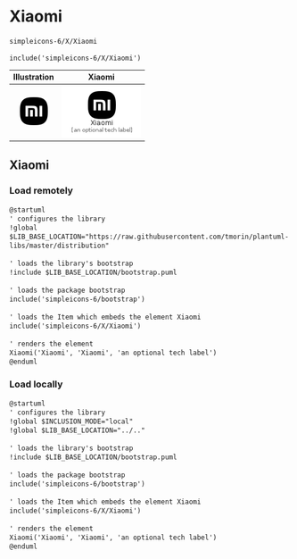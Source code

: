 # Xiaomi


```text
simpleicons-6/X/Xiaomi
```

```text
include('simpleicons-6/X/Xiaomi')
```



| Illustration | Xiaomi |
| :---: | :---: |
| ![illustration for Illustration](../../simpleicons-6/X/Xiaomi.png) | ![illustration for Xiaomi](../../simpleicons-6/X/Xiaomi.Local.png) |




## Xiaomi

### Load remotely
```plantuml
@startuml
' configures the library
!global $LIB_BASE_LOCATION="https://raw.githubusercontent.com/tmorin/plantuml-libs/master/distribution"

' loads the library's bootstrap
!include $LIB_BASE_LOCATION/bootstrap.puml

' loads the package bootstrap
include('simpleicons-6/bootstrap')

' loads the Item which embeds the element Xiaomi
include('simpleicons-6/X/Xiaomi')

' renders the element
Xiaomi('Xiaomi', 'Xiaomi', 'an optional tech label')
@enduml
```

### Load locally
```plantuml
@startuml
' configures the library
!global $INCLUSION_MODE="local"
!global $LIB_BASE_LOCATION="../.."

' loads the library's bootstrap
!include $LIB_BASE_LOCATION/bootstrap.puml

' loads the package bootstrap
include('simpleicons-6/bootstrap')

' loads the Item which embeds the element Xiaomi
include('simpleicons-6/X/Xiaomi')

' renders the element
Xiaomi('Xiaomi', 'Xiaomi', 'an optional tech label')
@enduml
```

